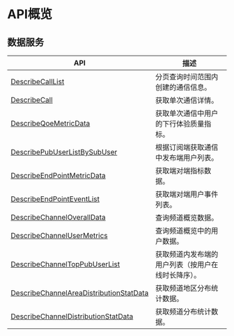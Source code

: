 # API概览

## 数据服务

|API|描述|
|---|--|
|[DescribeCallList](/cn.zh-CN/数据服务API/数据服务/DescribeCallList.md)|分页查询时间范围内创建的通信信息。|
|[DescribeCall](/cn.zh-CN/数据服务API/数据服务/DescribeCall.md)|获取单次通信详情。|
|[DescribeQoeMetricData](/cn.zh-CN/数据服务API/数据服务/DescribeQoeMetricData.md)|获取单次通信中用户的下行体验质量指标。|
|[DescribePubUserListBySubUser](/cn.zh-CN/数据服务API/数据服务/DescribePubUserListBySubUser.md)|根据订阅端获取通信中发布端用户列表。|
|[DescribeEndPointMetricData](/cn.zh-CN/数据服务API/数据服务/DescribeEndPointMetricData.md)|获取端对端指标数据。|
|[DescribeEndPointEventList](/cn.zh-CN/数据服务API/数据服务/DescribeEndPointEventList.md)|获取端对端用户事件列表。|
|[DescribeChannelOverallData](/cn.zh-CN/数据服务API/数据服务/DescribeChannelOverallData.md)|查询频道概览数据。|
|[DescribeChannelUserMetrics](/cn.zh-CN/数据服务API/数据服务/DescribeChannelUserMetrics.md)|查询频道概览中的用户数据。|
|[DescribeChannelTopPubUserList](/cn.zh-CN/数据服务API/数据服务/DescribeChannelTopPubUserList.md)|获取频道内发布端的用户列表（按用户在线时长降序）。|
|[DescribeChannelAreaDistributionStatData](/cn.zh-CN/数据服务API/数据服务/DescribeChannelAreaDistributionStatData.md)|获取频道地区分布统计数据。|
|[DescribeChannelDistributionStatData](/cn.zh-CN/数据服务API/数据服务/DescribeChannelDistributionStatData.md)|获取频道分布统计数据。|

